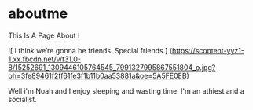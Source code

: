 # aboutme
This Is A Page About I

![ I think we’re gonna be friends. Special friends.]
(https://scontent-yyz1-1.xx.fbcdn.net/v/t31.0-8/15252691_1309446105764545_7991327995867551804_o.jpg?oh=3fe89461f2ff61fe3f1b11b0aa53881a&oe=5A5FE0EB)

<p> Well i'm Noah and I enjoy sleeping and wasting time. I'm an athiest and a socialist. 
